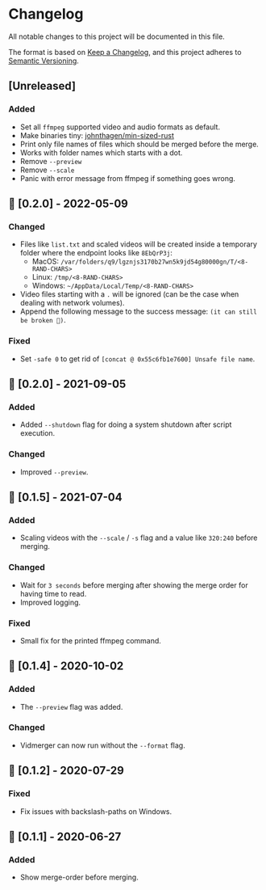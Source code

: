 # Changelog

All notable changes to this project will be documented in this file.

The format is based on [Keep a Changelog](https://keepachangelog.com/en/1.0.0/),
and this project adheres to [Semantic Versioning](https://semver.org/spec/v2.0.0.html).

## [Unreleased]

### Added

- Set all `ffmpeg` supported video and audio formats as default.
- Make binaries tiny: [johnthagen/min-sized-rust](https://github.com/johnthagen/min-sized-rust)
- Print only file names of files which should be merged before the merge.
- Works with folder names which starts with a dot.
- Remove `--preview`
- Remove `--scale`
- Panic with error message from ffmpeg if something goes wrong.

## 🎉 [0.2.0] - 2022-05-09

### Changed

- Files like `list.txt` and scaled videos will be created inside a temporary folder where the endpoint looks like `8EbQrP3j`:
  - MacOS: `/var/folders/q9/lgznjs3170b27wn5k9jd54g80000gn/T/<8-RAND-CHARS>`
  - Linux: `/tmp/<8-RAND-CHARS>`
  - Windows: `~/AppData/Local/Temp/<8-RAND-CHARS>`
- Video files starting with a `.` will be ignored (can be the case when dealing with network volumes).
- Append the following message to the success message: `(it can still be broken 🙈)`.

### Fixed

- Set `-safe 0` to get rid of `[concat @ 0x55c6fb1e7600] Unsafe file name`.

## 🎉 [0.2.0] - 2021-09-05

### Added

- Added `--shutdown` flag for doing a system shutdown after script execution.

### Changed

- Improved `--preview`.

## 🎉 [0.1.5] - 2021-07-04

### Added

- Scaling videos with the `--scale` / `-s` flag and a value like `320:240` before merging.

### Changed

- Wait for `3 seconds` before merging after showing the merge order for having time to read.
- Improved logging.

### Fixed

- Small fix for the printed ffmpeg command.

## 🎉 [0.1.4] - 2020-10-02

### Added

- The `--preview` flag was added.

### Changed

- Vidmerger can now run without the `--format` flag.

## 🎉 [0.1.2] - 2020-07-29

### Fixed

- Fix issues with backslash-paths on Windows.

## 🎉 [0.1.1] - 2020-06-27

### Added

- Show merge-order before merging.
